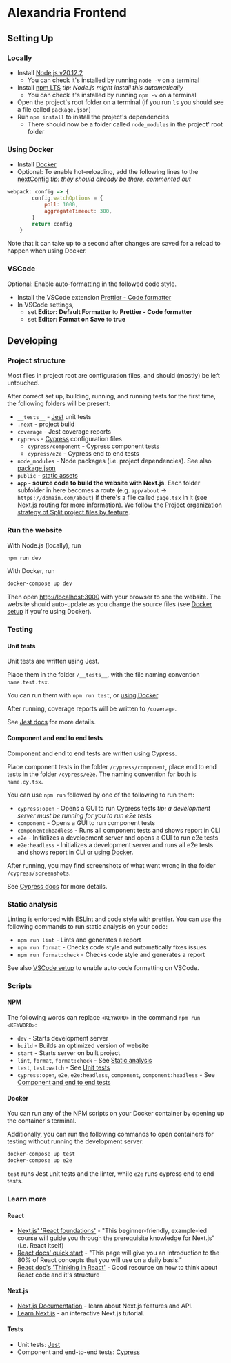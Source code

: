 # Alexandria Frontend

## Setting Up

### Locally
- Install [Node.js v20.12.2](https://nodejs.org/en/download)
  - You can check it's installed by running `node -v` on a terminal
- Install [npm LTS](https://github.com/npm/cli/releases) *tip: Node.js might install this automatically*
  - You can check it's installed by running `npm -v` on a terminal
- Open the project's root folder on a terminal (if you run `ls` you should see a file called `package.json`) 
- Run `npm install` to install the project's dependencies
  - There should now be a folder called `node_modules` in the project' root folder

### Using Docker
- Install [Docker](https://www.docker.com/products/docker-desktop/)
- Optional: To enable hot-reloading, add the following lines to the [nextConfig](/next-env.d.ts) *tip: they should already be there, commented out*
```javascript
webpack: config => {
        config.watchOptions = {
            poll: 1000,
            aggregateTimeout: 300,
        }
        return config
    }
```
Note that it can take up to a second after changes are saved for a reload to happen when using Docker.

### VSCode
Optional: Enable auto-formatting in the followed code style.
- Install the VSCode extension [Prettier - Code formatter](https://marketplace.visualstudio.com/items?itemName=esbenp.prettier-vscode)
- In VSCode settings, 
  - set **Editor: Default Formatter** to **Prettier - Code formatter**
  - set **Editor: Format on Save** to **true**

## Developing

### Project structure
Most files in project root are configuration files, and should (mostly) be left untouched.

After correct set up, building, running, and running tests for the first time, the following folders will be present:
- `__tests__` - [Jest](https://jestjs.io/) unit tests
- `.next` - project build
- `coverage` - Jest coverage reports
- `cypress` - [Cypress](https://www.cypress.io/) configuration files
  - `cypress/component` - Cypress component tests
  - `cypress/e2e` - Cypress end to end tests
- `node_modules` - Node packages (i.e. project dependencies). See also [package.json](https://www.geeksforgeeks.org/node-js-package-json/)
- `public` - [static assets](https://nextjs.org/docs/pages/building-your-application/optimizing/static-assets)
- **`app` - source code to build the website with Next.js**. Each folder subfolder in here becomes a route (e.g. `app/about` -> `https://domain.com/about`) if there's a file called `page.tsx` in it (see [Next.js routing](https://nextjs.org/docs/app/building-your-application/routing) for more information). We follow the [Project organization strategy of Split project files by feature](https://nextjs.org/docs/app/building-your-application/routing/colocation#split-project-files-by-feature-or-route).

### Run the website

With Node.js (locally), run
```bash
npm run dev
```

With Docker, run
```bash
docker-compose up dev
```

Then open [http://localhost:3000](http://localhost:3000) with your browser to see the website. The website should auto-update as you change the source files (see [Docker setup](#using-docker) if you're using Docker).

### Testing

#### Unit tests

Unit tests are written using Jest.

Place them in the folder `/__tests__`, with the file naming convention `name.test.tsx`.

You can run them with `npm run test`, or [using Docker](#docker).

After running, coverage reports will be written to `/coverage`.

See [Jest docs](https://jestjs.io/docs/getting-started) for more details.

#### Component and end to end tests

Component and end to end tests are written using Cypress.

Place component tests in the folder `/cypress/component`, place end to end tests in the folder `/cypress/e2e`. The naming convention for both is `name.cy.tsx`.

You can use `npm run` followed by one of the following to run them: 
- `cypress:open` - Opens a GUI to run Cypress tests *tip: a development server must be running for you to run e2e tests*
- `component` - Opens a GUI to run component tests
- `component:headless` - Runs all component tests and shows report in CLI
- `e2e` - Initializes a development server and opens a GUI to run e2e tests
- `e2e:headless` - Initializes a development server and runs all e2e tests and shows report in CLI
or [using Docker](#docker).

After running, you may find screenshots of what went wrong in the folder `/cypress/screenshots`.

See [Cypress docs](https://docs.cypress.io/guides/overview/why-cypress) for more details.

### Static analysis

Linting is enforced with ESLint and code style with prettier. You can use the following commands to run static analysis on your code:
- `npm run lint` - Lints and generates a report
- `npm run format` - Checks code style and automatically fixes issues
- `npm run format:check` - Checks code style and generates a report

See also [VSCode setup](#vscode) to enable auto code formatting on VSCode.

### Scripts

#### NPM

The following words can replace `<KEYWORD>` in the command `npm run <KEYWORD>`:
- `dev` - Starts development server
- `build` - Builds an optimized version of website
- `start` - Starts server on built project
- `lint`, `format`, `format:check` - See [Static analysis](#static-analysis)
- `test`, `test:watch` - See [Unit tests](#unit-tests)
- `cypress:open`, `e2e`, `e2e:headless`, `component`, `component:headless` - See [Component and end to end tests](#component-and-end-to-end-tests)

#### Docker

You can run any of the NPM scripts on your Docker container by opening up the container's terminal.

Additionally, you can run the following commands to open containers for testing without running the development server:
```bash
docker-compose up test
docker-compose up e2e
```
`test` runs Jest unit tests and the linter, while `e2e` runs cypress end to end tests.

### Learn more

#### React
- [Next.js' 'React foundations'](https://nextjs.org/learn/react-foundations) - "This beginner-friendly, example-led course will guide you through the prerequisite knowledge for Next.js" (i.e. React itself)
- [React docs' quick start](https://react.dev/learn) - "This page will give you an introduction to the 80% of React concepts that you will use on a daily basis."
- [React doc's 'Thinking in React'](https://react.dev/learn/thinking-in-react) - Good resource on how to think about React code and it's structure

#### Next.js
- [Next.js Documentation](https://nextjs.org/docs) - learn about Next.js features and API.
- [Learn Next.js](https://nextjs.org/learn) - an interactive Next.js tutorial.
  
#### Tests

- Unit tests: [Jest](https://jestjs.io/docs/getting-started)
- Component and end-to-end tests: [Cypress](https://docs.cypress.io/guides/overview/why-cypress)
  